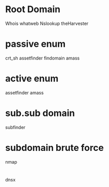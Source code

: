 # Root Domain
Whois
whatweb
Nslookup
theHarvester

# passive enum
crt_sh
assetfinder
findomain
amass

# active enum
assetfinder
amass

# sub.sub domain
subfinder

# subdomain brute force
nmap

# 
dnsx

